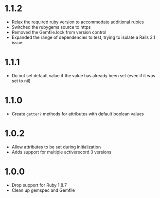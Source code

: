 # 1.1.2

- Relax the required ruby version to accommodate additional rubies
- Switched the rubygems source to https
- Removed the Gemfile.lock from version control
- Expanded the range of dependencies to test, trying to isolate a Rails 3.1 issue

# 1.1.1

- Do not set default value if the value has already been set (even if it was set to nil)

# 1.1.0

- Create `getter?` methods for attributes with default boolean values

# 1.0.2

- Allow attributes to be set during initialization
- Adds support for multiple activerecord 3 versions

# 1.0.0

- Drop support for Ruby 1.8.7
- Clean up gemspec and Gemfile
